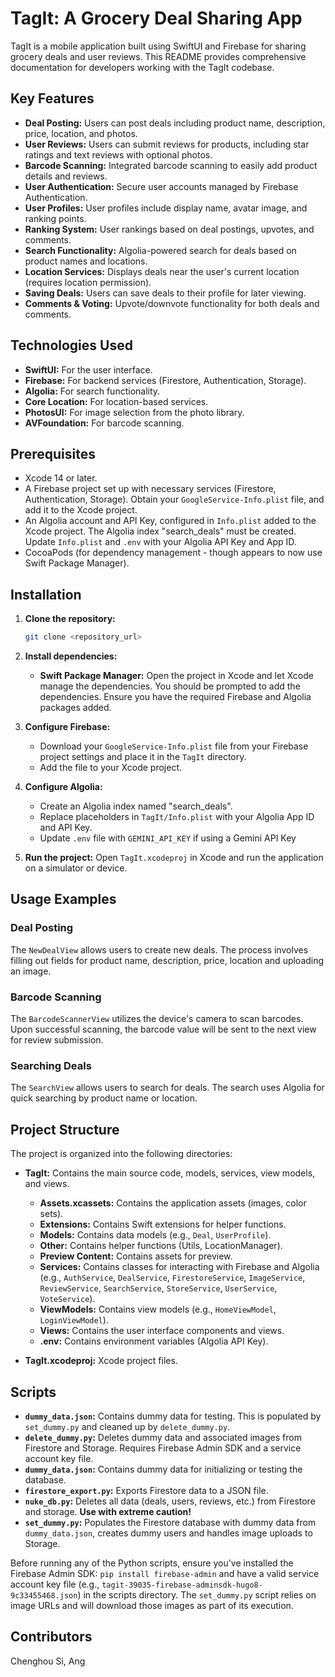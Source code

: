 # TagIt: A Grocery Deal Sharing App

TagIt is a mobile application built using SwiftUI and Firebase for sharing grocery deals and user reviews.  This README provides comprehensive documentation for developers working with the TagIt codebase.

## Key Features

* **Deal Posting:** Users can post deals including product name, description, price, location, and photos.
* **User Reviews:** Users can submit reviews for products, including star ratings and text reviews with optional photos.
* **Barcode Scanning:** Integrated barcode scanning to easily add product details and reviews.
* **User Authentication:** Secure user accounts managed by Firebase Authentication.
* **User Profiles:** User profiles include display name, avatar image, and ranking points.
* **Ranking System:** User rankings based on deal postings, upvotes, and comments.
* **Search Functionality:** Algolia-powered search for deals based on product names and locations.
* **Location Services:** Displays deals near the user's current location (requires location permission).
* **Saving Deals:** Users can save deals to their profile for later viewing.
* **Comments & Voting:** Upvote/downvote functionality for both deals and comments.

## Technologies Used

* **SwiftUI:**  For the user interface.
* **Firebase:** For backend services (Firestore, Authentication, Storage).
* **Algolia:** For search functionality.
* **Core Location:** For location-based services.
* **PhotosUI:** For image selection from the photo library.
* **AVFoundation:** For barcode scanning.

## Prerequisites

* Xcode 14 or later.
* A Firebase project set up with necessary services (Firestore, Authentication, Storage).  Obtain your `GoogleService-Info.plist` file, and add it to the Xcode project.
* An Algolia account and API Key, configured in `Info.plist` added to the Xcode project.  The Algolia index "search_deals" must be created.  Update `Info.plist` and `.env` with your Algolia API Key and App ID.
* CocoaPods (for dependency management - though appears to now use Swift Package Manager).


## Installation

1. **Clone the repository:**
   ```bash
   git clone <repository_url>
   ```

2. **Install dependencies:**
   * **Swift Package Manager:** Open the project in Xcode and let Xcode manage the dependencies.  You should be prompted to add the dependencies.  Ensure you have the required Firebase and Algolia packages added.

3. **Configure Firebase:**
   * Download your `GoogleService-Info.plist` file from your Firebase project settings and place it in the `TagIt` directory.
   * Add the file to your Xcode project.


4. **Configure Algolia:**
   * Create an Algolia index named "search_deals".
   * Replace placeholders in `TagIt/Info.plist` with your Algolia App ID and API Key.
   * Update `.env` file with `GEMINI_API_KEY` if using a Gemini API Key


5. **Run the project:** Open `TagIt.xcodeproj` in Xcode and run the application on a simulator or device.

## Usage Examples

### Deal Posting

The `NewDealView` allows users to create new deals.  The process involves filling out fields for product name, description, price, location and uploading an image.

### Barcode Scanning

The `BarcodeScannerView` utilizes the device's camera to scan barcodes.  Upon successful scanning, the barcode value will be sent to the next view for review submission.


### Searching Deals

The `SearchView` allows users to search for deals.  The search uses Algolia for quick searching by product name or location.


## Project Structure

The project is organized into the following directories:

* **TagIt:** Contains the main source code, models, services, view models, and views.
    * **Assets.xcassets:** Contains the application assets (images, color sets).
    * **Extensions:** Contains Swift extensions for helper functions.
    * **Models:** Contains data models (e.g., `Deal`, `UserProfile`).
    * **Other:** Contains helper functions (Utils, LocationManager).
    * **Preview Content:** Contains assets for preview.
    * **Services:** Contains classes for interacting with Firebase and Algolia (e.g., `AuthService`, `DealService`, `FirestoreService`, `ImageService`, `ReviewService`, `SearchService`, `StoreService`, `UserService`, `VoteService`).
    * **ViewModels:** Contains view models (e.g., `HomeViewModel`, `LoginViewModel`).
    * **Views:** Contains the user interface components and views.
    * **.env:** Contains environment variables (Algolia API Key).

* **TagIt.xcodeproj:** Xcode project files.


## Scripts

* **`dummy_data.json`:** Contains dummy data for testing.  This is populated by `set_dummy.py` and cleaned up by `delete_dummy.py`.
* **`delete_dummy.py`:** Deletes dummy data and associated images from Firestore and Storage.  Requires Firebase Admin SDK and a service account key file.
* **`dummy_data.json`:**  Contains dummy data for initializing or testing the database.
* **`firestore_export.py`:** Exports Firestore data to a JSON file.
* **`nuke_db.py`:** Deletes all data (deals, users, reviews, etc.) from Firestore and storage. **Use with extreme caution!**
* **`set_dummy.py`:** Populates the Firestore database with dummy data from `dummy_data.json`, creates dummy users and handles image uploads to Storage.

Before running any of the Python scripts, ensure you've installed the Firebase Admin SDK: `pip install firebase-admin` and have a valid service account key file (e.g., `tagit-39035-firebase-adminsdk-hugo8-9c33455468.json`) in the scripts directory.  The `set_dummy.py` script relies on image URLs and will download those images as part of its execution.

## Contributors

Chenghou Si, Ang


